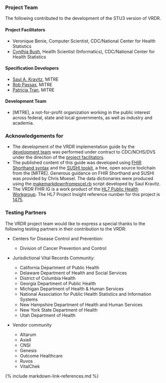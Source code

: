 ### Project Team
The following contributed to the development of the STU3 version of VRDR.

#### Project Facilitators 
* Veronique Benie, Computer Scientist, CDC/National Center for Health Statistics
* [Cynthia Bush](https://www.linkedin.com/in/cynthia-cindy-bush-584bb0158/), Health Scientist (Informatics), CDC/National Center for Health Statistics

#### Specification Developers 
* [Saul A. Kravitz](https://www.linkedin.com/in/skravitz/), MITRE
* [Rob Passas](https://www.linkedin.com/in/robert-passas-b2b795124/), MITRE
* [Patricia Tran](https://www.linkedin.com/in/patricia-tran-56896874/), MITRE

#### Development Team 

* [MITRE], a not-for-profit organization working in the public interest across federal, state and local governments, as well as industry and academia.

### Acknowledgements for 
* The development of the VRDR implementation guide by the [development team](credits.html#development-team) was performed under contract to CDC/NCHS/DVS under the direction of the [project facilitators](credits.html#project-facilitators).
* The published content of this guide was developed using [FHIR Shorthand syntax](http://hl7.org/fhir/uv/shorthand/) and the [SUSHI tookit](https://fshschool.org/docs/sushi/), a free, open source toolchain from the [MITRE]. Generous guidance on FHIR Shorthand and SUSHI was provided by Chris Moesel.   The data dictionaries were produced using the [makemarkdownfromexcel.rb](https://github.com/HL7/vrdr/blob/master/tools/makemarkdownfromexcel.rb) script developed by Saul Kravitz.
* The VRDR FHIR IG is a work product of the [HL7 Public Health Workgroup](http://www.hl7.org/Special/committees/pher/overview.cfm). The HL7 Project Insight reference number for this project is [1475](http://www.hl7.org/Special/committees/pher/projects.cfm?action=edit&ProjectNumber=1475).

### Testing Partners
The VRDR project team would like to express a special thanks to the following testing partners in their contribution to the VRDR:

* Centers for Disease Control and Prevention:
    *  Division of Cancer Prevention and Control

* Jurisdictional Vital Records Community:
    * California Department of Public Health
    * Delaware Department of Health and Social Services
    * District of Columbia Health
    * Georgia Department of Public Health
    * Michigan Department of Health & Human Services
    * National Association for Public Health Statistics and Information Systems
    * New Hampshire Department of Health and Human Services
    * New York State Department of Health
    * Utah Department of Health

* Vendor community
    * Altarum
    * Axiell
    * CNSI
    * Genesis
    * Outcome Healthcare
    * Ruvos
    * VitalChek

{% include markdown-link-references.md %}